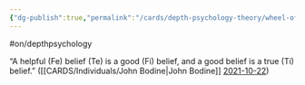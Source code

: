 ```yaml
---
{"dg-publish":true,"permalink":"/cards/depth-psychology-theory/wheel-of-judgement/","created":"2023-04-29T21:32:16.290+02:00","updated":"2023-04-30T09:49:34.043+02:00"}
---
```


#on/depthpsychology 


<div class="transclusion internal-embed is-loaded"><div class="markdown-embed">



“A helpful (Fe) belief (Te) is a good (Fi) belief, and a good belief is a true (Ti) belief.” ([[CARDS/Individuals/John Bodine\|John Bodine]] [2021-10-22](https://csjoseph.life/the-brilliance-of-the-trickster/)) 

</div></div>



<script src="https://utteranc.es/client.js"  
        repo="Heart4sides/Comment_Section"
        issue-term="pathname"
        theme="github-dark-orange"
        crossorigin="anonymous"
        async> 
</script>